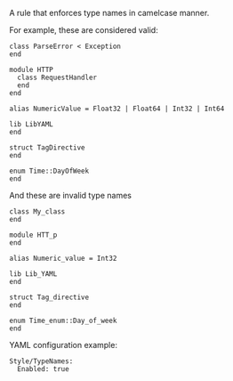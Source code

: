 A rule that enforces type names in camelcase manner.

For example, these are considered valid:

```
class ParseError < Exception
end

module HTTP
  class RequestHandler
  end
end

alias NumericValue = Float32 | Float64 | Int32 | Int64

lib LibYAML
end

struct TagDirective
end

enum Time::DayOfWeek
end
```

And these are invalid type names

```
class My_class
end

module HTT_p
end

alias Numeric_value = Int32

lib Lib_YAML
end

struct Tag_directive
end

enum Time_enum::Day_of_week
end
```

YAML configuration example:

```
Style/TypeNames:
  Enabled: true
```

